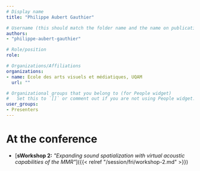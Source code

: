 ```yaml
---
# Display name
title: "Philippe Aubert Gauthier"

# Username (this should match the folder name and the name on publications)
authors:
- "philippe-aubert-gauthier"

# Role/position
role:

# Organizations/Affiliations
organizations: 
- name: Ecole des arts visuels et médiatiques, UQAM
  url: ""

# Organizational groups that you belong to (for People widget)
#   Set this to `[]` or comment out if you are not using People widget.
user_groups:
- Presenters
---
```


<!-- 
# About

Elit exercitation eu occaecat velit ad. 
-->

# At the conference

- [**sWorkshop 2:** *"Expanding sound spatialization with virtual acoustic capabilities of the MMR"*]({{< relref "/session/fri/workshop-2.md" >}})